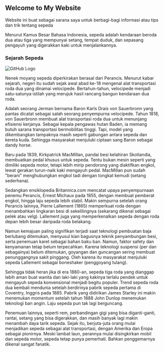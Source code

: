 ## Welcome to My Website

  Website ini buat sebagai sarana saya untuk berbagi-bagi informasi atau tips dan trik tentang sepeda

  Menurut Kamus Besar Bahasa Indonesia, sepeda adalah kendaraan beroda dua atau tiga yang mempunyai setang, tempat duduk, dan sepasang pengayuh yang digerakkan kaki untuk menjalankannya.

### Sejarah Sepeda

![GitHub Logo](https://velocipedeproject.weebly.com/uploads/1/8/9/2/18923385/473173845_orig.jpg?327)

  Nenek moyang sepeda diperkirakan berasal dari Perancis. Menurut kabar sejarah, negeri itu sudah sejak awal abad ke-18 mengenal alat transportasi roda dua yang dinamai velocipede. Bertahun-tahun, velocipede menjadi satu-satunya istilah yang merujuk hasil rancang bangun kendaraan dua roda.

  Adalah seorang Jerman bernama Baron Karls Drais von Sauerbronn yang pantas dicatat sebagai salah seorang penyempurna velocipede. Tahun 1818, von Sauerbronn membuat alat transportasi roda dua untuk menunjang efisiensi kerjanya. Sebagai kepala pengawas hutan Baden, ia memang butuh sarana transportasi bermobilitas tinggi. Tapi, model yang dikembangkan tampaknya masih seperti gabungan antara sepeda dan kereta kuda. Sehingga masyarakat menjuluki ciptaan sang Baron sebagai dandy horse.

  Baru pada 1839, Kirkpatrick MacMillan, pandai besi kelahiran Skotlandia, membuatkan pedal khusus untuk sepeda. Tentu bukan mesin seperti yang dimiliki sepeda motor, tetapi lebih mirip pendorong yang diaktifkan engkol, lewat gerakan turun-naik kaki mengayuh pedal. MacMillan pun sudah "berani" menghubungkan engkol tadi dengan tongkat kemudi (setang sederhana).

  Sedangkan ensiklopedia Britannica.com mencatat upaya penyempurnaan penemu Perancis, Ernest Michaux pada 1855, dengan membuat pemberat engkol, hingga laju sepeda lebih stabil. Makin sempurna setelah orang Perancis lainnya, Pierre Lallement (1865) memperkuat roda dengan menambahkan lingkaran besi di sekelilingnya (sekarang dikenal sebagai pelek atau velg). Lallement juga yang memperkenalkan sepeda dengan roda depan lebih besar daripada roda belakang.

  Namun kemajuan paling signifikan terjadi saat teknologi pembuatan baja berlubang ditemukan, menyusul kian bagusnya teknik penyambungan besi, serta penemuan karet sebagai bahan baku ban. Namun, faktor safety dan kenyamanan tetap belum terpecahkan. Karena teknologi suspensi (per dan sebagainya) belum ditemukan, goyangan dan guncangan sering membuat penunggangnya sakit pinggang. Oleh karena itu masyarakat menjuluki sepeda Lallement sebagai boneshaker (penggoyang tulang).

  Sehingga tidak heran jika di era 1880-an, sepeda tiga roda yang dianggap lebih aman buat wanita dan laki-laki yang kakinya terlalu pendek untuk mengayuh sepeda konvensional menjadi begitu populer. Trend sepeda roda dua kembali mendunia setelah berdirinya pabrik sepeda pertama di Coventry, Inggris pada 1885. Pabrik yang didirikan James Starley ini makin menemukan momentum setelah tahun 1888 John Dunlop menemukan teknologi ban angin. Laju sepeda pun tak lagi berguncang.

  Penemuan lainnya, seperti rem, perbandingan gigi yang bisa diganti-ganti, rantai, setang yang bisa digerakkan, dan masih banyak lagi makin menambah daya tarik sepeda. Sejak itu, berjuta-juta orang mulai menjadikan sepeda sebagai alat transportasi, dengan Amerika dan Eropa sebagai pionirnya. Meski lambat laun, perannya mulai disingkirkan mobil dan sepeda motor, sepeda tetap punya pemerhati. Bahkan penggemarnya dikenal sangat fanatik.
